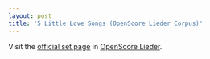 ```yaml
---
layout: post
title: '5 Little Love Songs (OpenScore Lieder Corpus)'
---
```


Visit the [official set page] in [OpenScore Lieder].

[official set page]: https://musescore.com/openscore-lieder-corpus/sets/5103710
[OpenScore Lieder]: https://musescore.com/openscore-lieder-corpus

